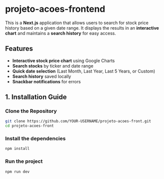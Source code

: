 ﻿# projeto-acoes-frontend

This is a **Next.js** application that allows users to search for stock price history based on a given date range. It displays the results in an **interactive chart** and maintains a **search history** for easy access.

##  **Features**
- **Interactive stock price chart** using Google Charts  
- **Search stocks** by ticker and date range  
- **Quick date selection** (Last Month, Last Year, Last 5 Years, or Custom)  
- **Search history** saved locally  
- **Snackbar notifications** for errors  


## **1. Installation Guide**
### **Clone the Repository**
```sh
git clone https://github.com/YOUR-USERNAME/projeto-acoes-front.git
cd projeto-acoes-front
```
### **Install the dependencies**

```sh
npm install
```
### **Run the project**

```sh
npm run dev
```
